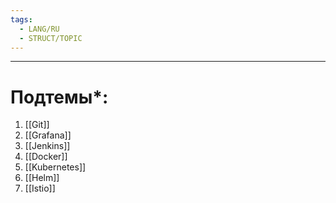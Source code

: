 ```yaml
---
tags:
  - LANG/RU
  - STRUCT/TOPIC
---
```

---
# Подтемы*:
1. [[Git]]
5. [[Grafana]]
6. [[Jenkins]]
7. [[Docker]]
8. [[Kubernetes]]
9. [[Helm]]
10. [[Istio]]